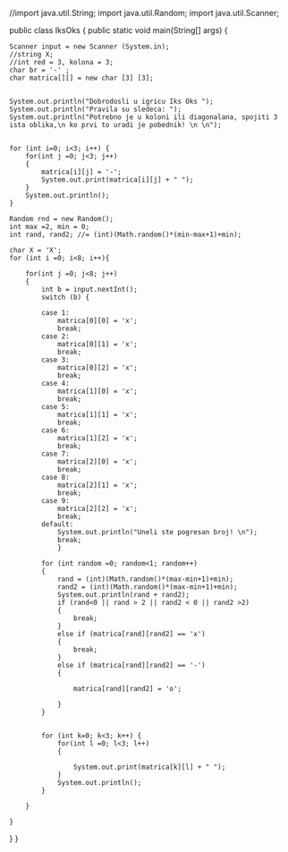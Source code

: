 //import java.util.String;
import java.util.Random;
import java.util.Scanner;

public class IksOks {
	public static void main(String[] args) {
	
	Scanner input = new Scanner (System.in);	
	//string X;
	//int red = 3, kolona = 3;
	char br = '-' ;
	char matrica[][] = new char [3] [3];
	
	
	System.out.println("Dobrodosli u igricu Iks Oks ");
	System.out.println("Pravila su sledeca: ");
	System.out.println("Potrebno je u koloni ili diagonalana, spojiti 3 ista oblika,\n ko prvi to uradi je pobednik! \n \n");
	
	
	for (int i=0; i<3; i++) {
		for(int j =0; j<3; j++)
		{
			matrica[i][j] = '-';
			System.out.print(matrica[i][j] + " ");
		}
		System.out.println();
	}
	
	Random rnd = new Random();
	int max =2, min = 0;
	int rand, rand2; //= (int)(Math.random()*(min-max+1)+min);
	
	char X = 'X';
	for (int i =0; i<8; i++){
	
		for(int j =0; j<8; j++)
		{
			int b = input.nextInt();
			switch (b) {
			
			case 1:
				matrica[0][0] = 'x';
				break;
			case 2:
				matrica[0][1] = 'x';
				break;
			case 3:
				matrica[0][2] = 'x';
				break;
			case 4:
				matrica[1][0] = 'x';
				break;
			case 5:
				matrica[1][1] = 'x';
				break;
			case 6:
				matrica[1][2] = 'x';
				break;
			case 7:
				matrica[2][0] = 'x';
				break;
			case 8:
				matrica[2][1] = 'x';
				break;
			case 9:
				matrica[2][2] = 'x';
				break;
			default:
				System.out.println("Uneli ste pogresan broj! \n");
				break;
				}
			
			for (int random =0; random<1; random++)
			{
				rand = (int)(Math.random()*(max-min+1)+min);
				rand2 = (int)(Math.random()*(max-min+1)+min);
				System.out.println(rand + rand2);
				if (rand<0 || rand > 2 || rand2 < 0 || rand2 >2)
				{
					break;
				}
				else if (matrica[rand][rand2] == 'x')
				{
					break;
				}
				else if (matrica[rand][rand2] == '-')
				{
					
					matrica[rand][rand2] = 'o';
					
				}
			}
			
			
			for (int k=0; k<3; k++) {
				for(int l =0; l<3; l++)
				{
				
					System.out.print(matrica[k][l] + " ");
				}
				System.out.println();
			}
			
		}
		
	}
	
	
	
}
}
